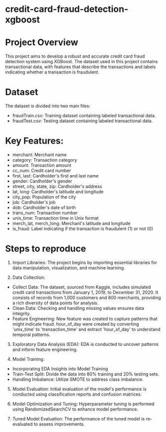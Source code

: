 # credit-card-fraud-detection-xgboost

# Project Overview
This project aims to develop a robust and accurate credit card fraud detection system using XGBoost. The dataset used in this project contains transactional data, with features that describe the transactions and labels indicating whether a transaction is fraudulent.

# Dataset
The dataset is divided into two main files:
- fraudTrain.csv: Training dataset containing labeled transactional data.
- fraudTest.csv: Testing dataset containing labeled transactional data.

# Key Features:
- merchant: Merchant name
- category: Transaction category
- amount: Transaction amount
- cc_num: Credit card number
- first, last: Cardholder's first and last name
- gender: Cardholder's gender
- street, city, state, zip: Cardholder's address
- lat, long: Cardholder's latitude and longitude
- city_pop: Population of the city
- job: Cardholder's job
- dob: Cardholder's date of birth
- trans_num: Transaction number
- unix_time: Transaction time in Unix format
- merch_lat, merch_long: Merchant's latitude and longitude
- is_fraud: Label indicating if the transaction is fraudulent (1) or not (0)

# Steps to reproduce
1. Import Libraries: The project begins by importing essential libraries for data manipulation, visualization, and machine learning.

2. Data Collection:
- Collect Data: The dataset, sourced from Kaggle, includes simulated credit card transactions from January 1, 2019, to December 31, 2020. It consists of records from 1,000 customers and 800 merchants, providing a rich diversity of data points for analysis.
- Clean Data: Checking and handling missing values ensures data integrity.
- Feature Engineering: New feature was created to capture patterns that might indicate fraud. hour_of_day were created by converting 'unix_time' to 'transaction_time' and extract 'hour_of_day' to understand temporal patterns.

3. Exploratory Data Analysis (EDA): EDA is conducted to uncover patterns and inform feature engineering.

4. Model Training:
- Incorporating EDA Insights into Model Training
- Train-Test Split: Divide the data into 80% training and 20% testing sets. 
- Handling Imbalance: Utilize SMOTE to address class imbalance.

5. Model Evaluation: Initial evaluation of the model's performance is conducted using classification reports and confusion matrices.

6. Model Optimization and Tuning: Hyperparameter tuning is performed using RandomizedSearchCV to enhance model performance.

7. Tuned Model Evaluation: The performance of the tuned model is re-evaluated to assess improvements.
